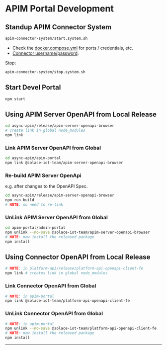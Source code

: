 # APIM Portal Development

## Standup APIM Connector System

````bash
apim-connector-system/start.system.sh
````
- Check the [docker.compose.yml](./docker.compose.yml) for ports / credentials, etc.
- [Connector username/password](./apim-connector-system/docker-volumes/apim-connector/organization_users.json).

Stop:
````bash
apim-connector-system/stop.system.sh
````

## Start Devel Portal
````bash
npm start
````

## Using APIM Server OpenAPI from Local Release
````bash
cd async-apim/release/apim-server-openapi-browser
# create link in global node_modules
npm link
````

### Link APIM Server OpenAPI from Global
````bash
cd async-apim/apim-portal
npm link @solace-iot-team/apim-server-openapi-browser
````

### Re-build APIM Server OpenApi
e.g. after changes to the OpenAPI Spec.
````bash
cd async-apim/release/apim-server-openapi-browser
npm run build
# NOTE: no need to re-link
````

### UnLink APIM Server OpenAPI from Global
````bash
cd apim-portal/admin-portal
npm unlink --no-save @solace-iot-team/apim-server-openapi-browser
# NOTE: now install the released package
npm install
````

## Using Connector OpenAPI from Local Release
````bash
# NOTE: in platform-api/release/platform-api-openapi-client-fe
npm link # creates link in global node_modules
````

### Link Connector OpenAPI from Global
````bash
# NOTE: in apim-portal
npm link @solace-iot-team/platform-api-openapi-client-fe
````
### UnLink Connector OpenAPI from Global
````bash
# NOTE: in apim-portal
npm unlink --no-save @solace-iot-team/platform-api-openapi-client-fe
# NOTE: now install the released package
npm install
````

---
